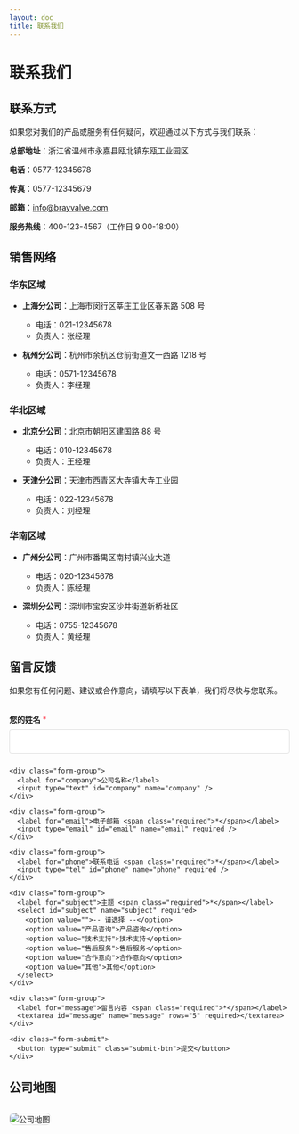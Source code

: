 ```yaml
---
layout: doc
title: 联系我们
---
```


# 联系我们

## 联系方式

如果您对我们的产品或服务有任何疑问，欢迎通过以下方式与我们联系：

**总部地址**：浙江省温州市永嘉县瓯北镇东瓯工业园区

**电话**：0577-12345678

**传真**：0577-12345679

**邮箱**：info@brayvalve.com

**服务热线**：400-123-4567（工作日 9:00-18:00）

## 销售网络

### 华东区域

- **上海分公司**：上海市闵行区莘庄工业区春东路 508 号

  - 电话：021-12345678
  - 负责人：张经理

- **杭州分公司**：杭州市余杭区仓前街道文一西路 1218 号
  - 电话：0571-12345678
  - 负责人：李经理

### 华北区域

- **北京分公司**：北京市朝阳区建国路 88 号

  - 电话：010-12345678
  - 负责人：王经理

- **天津分公司**：天津市西青区大寺镇大寺工业园
  - 电话：022-12345678
  - 负责人：刘经理

### 华南区域

- **广州分公司**：广州市番禺区南村镇兴业大道

  - 电话：020-12345678
  - 负责人：陈经理

- **深圳分公司**：深圳市宝安区沙井街道新桥社区
  - 电话：0755-12345678
  - 负责人：黄经理

## 留言反馈

如果您有任何问题、建议或合作意向，请填写以下表单，我们将尽快与您联系。

<div class="contact-form">
  <form>
    <div class="form-group">
      <label for="name">您的姓名 <span class="required">*</span></label>
      <input type="text" id="name" name="name" required />
    </div>
    
    <div class="form-group">
      <label for="company">公司名称</label>
      <input type="text" id="company" name="company" />
    </div>
    
    <div class="form-group">
      <label for="email">电子邮箱 <span class="required">*</span></label>
      <input type="email" id="email" name="email" required />
    </div>
    
    <div class="form-group">
      <label for="phone">联系电话 <span class="required">*</span></label>
      <input type="tel" id="phone" name="phone" required />
    </div>
    
    <div class="form-group">
      <label for="subject">主题 <span class="required">*</span></label>
      <select id="subject" name="subject" required>
        <option value="">-- 请选择 --</option>
        <option value="产品咨询">产品咨询</option>
        <option value="技术支持">技术支持</option>
        <option value="售后服务">售后服务</option>
        <option value="合作意向">合作意向</option>
        <option value="其他">其他</option>
      </select>
    </div>
    
    <div class="form-group">
      <label for="message">留言内容 <span class="required">*</span></label>
      <textarea id="message" name="message" rows="5" required></textarea>
    </div>
    
    <div class="form-submit">
      <button type="submit" class="submit-btn">提交</button>
    </div>
  </form>
</div>

<style>
.contact-form {
  max-width: 600px;
  margin: 2rem 0;
}

.form-group {
  margin-bottom: 1.5rem;
}

.form-group label {
  display: block;
  margin-bottom: 0.5rem;
  font-weight: 600;
}

.required {
  color: #ff4757;
}

input[type="text"],
input[type="email"],
input[type="tel"],
select,
textarea {
  width: 100%;
  padding: 0.75rem;
  border: 1px solid #ddd;
  border-radius: 4px;
  font-size: 1rem;
  transition: border-color 0.3s;
}

input:focus,
select:focus,
textarea:focus {
  outline: none;
  border-color: var(--vp-c-brand);
  box-shadow: 0 0 0 2px rgba(52, 152, 219, 0.2);
}

.submit-btn {
  background-color: var(--vp-c-brand);
  color: white;
  border: none;
  padding: 0.75rem 1.5rem;
  font-size: 1rem;
  border-radius: 4px;
  cursor: pointer;
  transition: background-color 0.3s;
}

.submit-btn:hover {
  background-color: var(--vp-c-brand-dark);
}
</style>

## 公司地图

<div class="map-container">
  <img src="/images/company-map.jpg" alt="公司地图" class="company-map" />
</div>

<style>
.map-container {
  margin: 2rem 0;
}

.company-map {
  max-width: 100%;
  border: 1px solid #ddd;
  border-radius: 8px;
}
</style>
